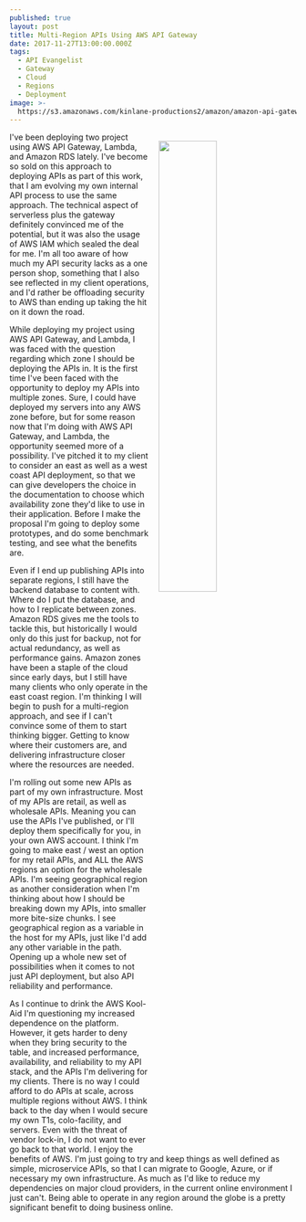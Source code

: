 ```yaml
---
published: true
layout: post
title: Multi-Region APIs Using AWS API Gateway
date: 2017-11-27T13:00:00.000Z
tags:
  - API Evangelist
  - Gateway
  - Cloud
  - Regions
  - Deployment
image: >-
  https://s3.amazonaws.com/kinlane-productions2/amazon/amazon-api-gateway-regions.png
---
```

<p><img src="https://s3.amazonaws.com/kinlane-productions2/amazon/amazon-api-gateway-regions.png" align="right" width="45%" style="padding: 15px;" /></p>I've been deploying two project using AWS API Gateway, Lambda, and Amazon RDS lately. I've become so sold on this approach to deploying APIs as part of this work, that I am evolving my own internal API process to use the same approach. The technical aspect of serverless plus the gateway definitely convinced me of the potential, but it was also the usage of AWS IAM which sealed the deal for me. I'm all too aware of how much my API security lacks as a one person shop, something that I also see reflected in my client operations, and I'd rather be offloading security to AWS than ending up taking the hit on it down the road.

While deploying my project using AWS API Gateway, and Lambda, I was faced with the question regarding which zone I should be deploying the APIs in. It is the first time I've been faced with the opportunity to deploy my APIs into multiple zones. Sure, I could have deployed my servers into any AWS zone before, but for some reason now that I'm doing with AWS API Gateway, and Lambda, the opportunity seemed more of a possibility. I've pitched it to my client to consider an east as well as a west coast API deployment, so that we can give developers the choice in the documentation to choose which availability zone they'd like to use in their application. Before I make the proposal I'm going to deploy some prototypes, and do some benchmark testing, and see what the benefits are.

Even if I end up publishing APIs into separate regions, I still have the backend database to content with. Where do I put the database, and how to I replicate between zones. Amazon RDS gives me the tools to tackle this, but historically I would only do this just for backup, not for actual redundancy, as well as performance gains. Amazon zones have been a staple of the cloud since early days, but I still have many clients who only operate in the east coast region. I'm thinking I will begin to push for a multi-region approach, and see if I can't convince some of them to start thinking bigger. Getting to know where their customers are, and delivering infrastructure closer where the resources are needed.

I'm rolling out some new APIs as part of my own infrastructure. Most of my APIs are retail, as well as wholesale APIs. Meaning you can use the APIs I've published, or I'll deploy them specifically for you, in your own AWS account. I think I'm going to make east / west an option for my retail APIs, and ALL the AWS regions an option for the wholesale APIs. I'm seeing geographical region as another consideration when I'm thinking about how I should be breaking down my APIs, into smaller more bite-size chunks. I see geographical region as a variable in the host for my APIs, just like I'd add any other variable in the path. Opening up a whole new set of possibilities when it comes to not just API deployment, but also API reliability and performance.

As I continue to drink the AWS Kool-Aid I'm questioning my increased dependence on the platform. However, it gets harder to deny when they bring security to the table, and increased performance, availability, and reliability to my API stack, and the APIs I'm delivering for my clients. There is no way I could afford to do APIs at scale, across multiple regions without AWS. I think back to the day when I would secure my own T1s, colo-facility, and servers. Even with the threat of vendor lock-in, I do not want to ever go back to that world. I enjoy the benefits of AWS. I'm just going to try and keep things as well defined as simple, microservice APIs, so that I can migrate to Google, Azure, or if necessary my own infrastructure. As much as I'd like to reduce my dependencies on major cloud providers, in the current online environment I just can't. Being able to operate in any region around the globe is a pretty significant benefit to doing business online.
